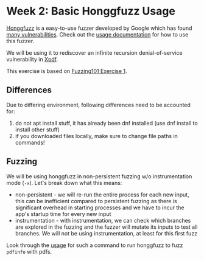 # Week 2: Basic Honggfuzz Usage

[Honggfuzz](https://honggfuzz.dev) is a easy-to-use fuzzer developed by Google which has found [many vulnerabilities](https://github.com/google/honggfuzz#trophies). Check out the [usage documentation](https://github.com/google/honggfuzz/blob/master/docs/USAGE.md) for how to use this fuzzer.

We will be using it to rediscover an infinite recursion denial-of-service vulnerability in [Xpdf](https://www.xpdfreader.com).

This exercise is based on [Fuzzing101 Exercise 1](https://github.com/antonio-morales/Fuzzing101/tree/main/Exercise%201).

## Differences

Due to differing environment, following differences need to be accounted for:

1. do not apt install stuff, it has already been dnf installed (use dnf install to install other stuff)
2. if you downloaded files locally, make sure to change file paths in commands!

## Fuzzing

We will be using honggfuzz in non-persistent fuzzing w/o instrumentation mode (`-x`). Let's break down what this means:

* non-persistent - we will re-run the entire process for each new input, this can be inefficient compared to persistent fuzzing as there is significant overhead in starting processes and we have to incur the app's startup time for every new input
* instrumentation - with instrumentation, we can check which branches are explored in the fuzzing and the fuzzer will mutate its inputs to test all branches. We will not be using instrumentation, at least for this first fuzz

Look through the [usage](https://github.com/google/honggfuzz/blob/master/docs/USAGE.md) for such a command to run honggfuzz to fuzz `pdfinfo` with pdfs.
